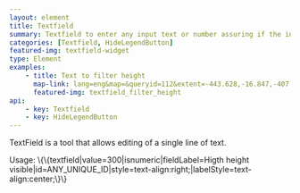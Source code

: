 ```yaml
---
layout: element
title: Textfield
summary: Textfield to enter any input text or number assuring if the input is valid.
categories: [Textfield, HideLegendButton]
featured-img: textfield-widget
type: Element
examples:
    - title: Text to filter height
      map-link: lang=eng&map=&queryid=112&extent=-443.628,-16.847,-407.373,3.294&tools=helpintro,layerchooser,zoomextent,customzoom,getfeature,hovershowlegend&options=scale,startopened,hidestylechooser,enablequeries&visiblelayers=custom
      featured-img: textfield_filter_height
api: 
    - key: Textfield
    - key: HideLegendButton
---
```

TextField is a tool that allows editing of a single line of text.

Usage: \\\{\\\{textfield\|value=300\|isnumeric\|fieldLabel=Higth height visible\|id=ANY_UNIQUE_ID\|style=text-align:right;\|labelStyle=text-align:center;\\\}\\\}
